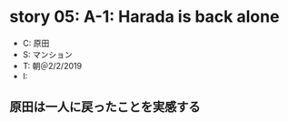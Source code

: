 # story 05: A-1: Harada is back alone

- C: 原田
- S: マンション
- T: 朝＠2/2/2019
- I:

## 原田は一人に戻ったことを実感する

